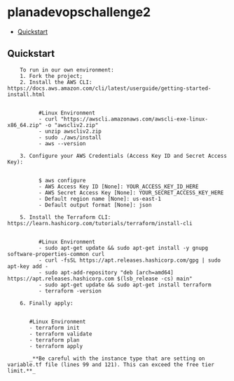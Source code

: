 # planadevopschallenge2

* [Quickstart](#quickstart)


## Quickstart

        To run in our own environment:
        1. Fork the project;
        2. Install the AWS CLI: https://docs.aws.amazon.com/cli/latest/userguide/getting-started-install.html


              #Linux Environment
              - curl "https://awscli.amazonaws.com/awscli-exe-linux-x86_64.zip" -o "awscliv2.zip"
              - unzip awscliv2.zip
              - sudo ./aws/install
              - aws --version

        3. Configure your AWS Credentials (Access Key ID and Secret Access Key):


              $ aws configure
              - AWS Access Key ID [None]: YOUR_ACCESS_KEY_ID_HERE
              - AWS Secret Access Key [None]: YOUR_SECRET_ACCESS_KEY_HERE
              - Default region name [None]: us-east-1
              - Default output format [None]: json

        5. Install the Terraform CLI: https://learn.hashicorp.com/tutorials/terraform/install-cli


              #Linux Environment
              - sudo apt-get update && sudo apt-get install -y gnupg software-properties-common curl
              - curl -fsSL https://apt.releases.hashicorp.com/gpg | sudo apt-key add -
              - sudo apt-add-repository "deb [arch=amd64] https://apt.releases.hashicorp.com $(lsb_release -cs) main"
              - sudo apt-get update && sudo apt-get install terraform
              - terraform -version

        6. Finally apply:


           #Linux Environment
           - terraform init
           - terraform validate
           - terraform plan
           - terraform apply
           
           _**Be careful with the instance type that are setting on variable.tf file (lines 99 and 121). This can exceed the free tier limit.**_
   
        
